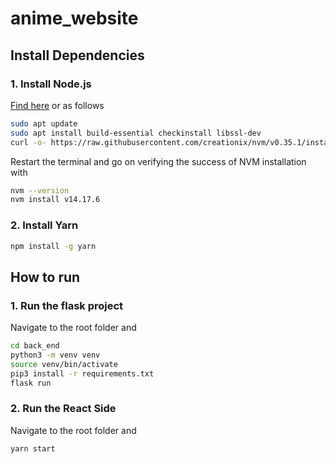 # anime_website

## Install Dependencies

### 1. Install Node.js
[Find here](https://monovm.com/blog/how-to-update-nodejs/#Updating-Node.js) or as follows
```bash
sudo apt update
sudo apt install build-essential checkinstall libssl-dev
curl -o- https://raw.githubusercontent.com/creationix/nvm/v0.35.1/install.sh | bash
```
Restart the terminal and go on verifying the success of NVM installation with
```bash
nvm --version
nvm install v14.17.6
```
### 2. Install Yarn
```bash
npm install -g yarn
```

## How to run

### 1. Run the flask project
Navigate to the root folder and
```bash
cd back_end
python3 -m venv venv
source venv/bin/activate
pip3 install -r requirements.txt
flask run
```

### 2. Run the React Side
Navigate to the root folder and
```bash
yarn start
```
